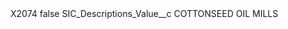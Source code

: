 <?xml version="1.0" encoding="UTF-8"?>
<CustomMetadata xmlns="http://soap.sforce.com/2006/04/metadata" xmlns:xsi="http://www.w3.org/2001/XMLSchema-instance" xmlns:xsd="http://www.w3.org/2001/XMLSchema">
    <label>X2074</label>
    <protected>false</protected>
    <values>
        <field>SIC_Descriptions_Value__c</field>
        <value xsi:type="xsd:string">COTTONSEED OIL MILLS</value>
    </values>
</CustomMetadata>
